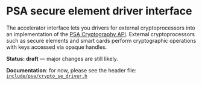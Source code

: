 # PSA secure element driver interface

The accelerator interface lets you drivers for external cryptoprocessors into an implementation of the [PSA Cryptography API](../#application-programming-interface). External cryptoprocessors such as secure elements and smart cards perform cryptographic operations with keys accessed via opaque handles.

**Status: draft** — major changes are still likely.

**Documentation**: for now, please see the header file:
[`include/psa/crypto_se_driver.h`](https://github.com/ARMmbed/mbed-crypto/blob/development/include/psa/crypto_se_driver.h)
